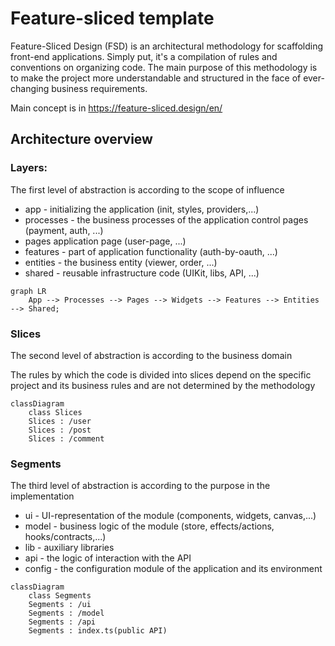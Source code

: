 # Feature-sliced template

Feature-Sliced Design (FSD) is an architectural methodology for scaffolding front-end applications. Simply put, it's a compilation of rules and conventions on organizing code. The main purpose of this methodology is to make the project more understandable and structured in the face of ever-changing business requirements.

Main concept is in https://feature-sliced.design/en/

## Architecture overview

### Layers:

The first level of abstraction is according to the scope of influence

- app - initializing the application (init, styles, providers,...)
- processes - the business processes of the application control pages (payment, auth, ...)
- pages application page (user-page, ...)
- features - part of application functionality (auth-by-oauth, ...)
- entities - the business entity (viewer, order, ...)
- shared - reusable infrastructure code (UIKit, libs, API, ...)

```mermaid
graph LR
    App --> Processes --> Pages --> Widgets --> Features --> Entities --> Shared;
```

### Slices

The second level of abstraction is according to the business domain

The rules by which the code is divided into slices depend on the specific project and its business rules and are not determined by the methodology

```mermaid
classDiagram
    class Slices
    Slices : /user
    Slices : /post
    Slices : /comment
```

### Segments

The third level of abstraction is according to the purpose in the implementation

- ui - UI-representation of the module (components, widgets, canvas,...)
- model - business logic of the module (store, effects/actions, hooks/contracts,...)
- lib - auxiliary libraries
- api - the logic of interaction with the API
- config - the configuration module of the application and its environment


```mermaid
classDiagram
    class Segments
    Segments : /ui
    Segments : /model
    Segments : /api
    Segments : index.ts(public API)    
```

